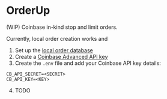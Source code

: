 # OrderUp
(WIP)
Coinbase in-kind stop and limit orders.

Currently, local order creation works and 
1. Set up the [local order database](docs/database_setup.md)
2. Create a [Coinbase Advanced API key](https://docs.cloud.coinbase.com/advanced-trade-api/docs/rest-api-auth)
3. Create the `.env` file and add your Coinbase API key details:
```
CB_API_SECRET=<SECRET>
CB_API_KEY=<KEY>
```
4. TODO